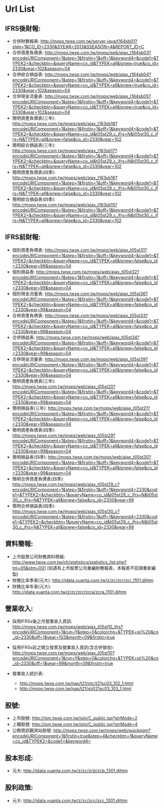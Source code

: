 # Url List

IFRS後財報:
----------
* 合併財務報表: 
http://mops.twse.com.tw/server-java/t164sb01?step=1&CO_ID=2330&SYEAR=2013&SSEASON=4&REPORT_ID=C
* 合併資產負債表:
http://mops.twse.com.tw/mops/web/ajax_t164sb03?encodeURIComponent=1&step=1&firstin=1&off=1&keyword4=&code1=&TYPEK2=&checkbtn=&queryName=co_id&TYPEK=all&isnew=true&co_id=2330&year=102&season=04
* 合併綜合損益表:
http://mops.twse.com.tw/mops/web/ajax_t164sb04?encodeURIComponent=1&step=1&firstin=1&off=1&keyword4=&code1=&TYPEK2=&checkbtn=&queryName=co_id&TYPEK=all&isnew=true&co_id=2330&year=102&season=04
* 合併現金流量表:
http://mops.twse.com.tw/mops/web/ajax_t164sb05?encodeURIComponent=1&step=1&firstin=1&off=1&keyword4=&code1=&TYPEK2=&checkbtn=&queryName=co_id&TYPEK=all&isnew=true&co_id=2330&year=102&season=04
* 簡明資產負債表(三年):
http://mops.twse.com.tw/mops/web/ajax_t163sb18?encodeURIComponent=1&step=1&firstin=1&off=1&keyword4=&code1=&TYPEK2=&checkbtn=&queryName=co_id&t05st29_c_ifrs=N&t05st30_c_ifrs=N&TYPEK=all&isnew=false&co_id=2330&year=102
* 簡明綜合損益表(三年):
http://mops.twse.com.tw/mops/web/ajax_t163sb17?encodeURIComponent=1&step=1&firstin=1&off=1&keyword4=&code1=&TYPEK2=&checkbtn=&queryName=co_id&t05st29_c_ifrs=N&t05st30_c_ifrs=N&TYPEK=all&isnew=false&co_id=2330&year=102
* 簡明資產負債表(四季):
http://mops.twse.com.tw/mops/web/ajax_t163sb16?encodeURIComponent=1&step=1&firstin=1&off=1&keyword4=&code1=&TYPEK2=&checkbtn=&queryName=co_id&t05st29_c_ifrs=N&t05st30_c_ifrs=N&TYPEK=all&isnew=false&co_id=2330&year=102
* 簡明綜合損益表(四季):
http://mops.twse.com.tw/mops/web/ajax_t163sb15?encodeURIComponent=1&step=1&firstin=1&off=1&keyword4=&code1=&TYPEK2=&checkbtn=&queryName=co_id&t05st29_c_ifrs=N&t05st30_c_ifrs=N&TYPEK=all&isnew=false&co_id=2330&year=102

IFRS前財報:
----------
* 個別資產負債表:
http://mops.twse.com.tw/mops/web/ajax_t05st31?encodeURIComponent=1&step=1&firstin=1&off=1&keyword4=&code1=&TYPEK2=&checkbtn=&queryName=co_id&TYPEK=all&isnew=false&co_id=2330&year=99&season=04
* 個別損益表:
http://mops.twse.com.tw/mops/web/ajax_t05st32?encodeURIComponent=1&step=1&firstin=1&off=1&keyword4=&code1=&TYPEK2=&checkbtn=&queryName=co_id&TYPEK=all&isnew=false&co_id=2330&year=99&season=04
* 個別現金流量表:
http://mops.twse.com.tw/mops/web/ajax_t05st36?encodeURIComponent=1&step=1&firstin=1&off=1&keyword4=&code1=&TYPEK2=&checkbtn=&queryName=co_id&TYPEK=all&isnew=false&co_id=2330&year=99&season=04
* 合併資產負債表:
http://mops.twse.com.tw/mops/web/ajax_t05st33?encodeURIComponent=1&step=1&firstin=1&off=1&keyword4=&code1=&TYPEK2=&checkbtn=&queryName=co_id&TYPEK=all&isnew=false&co_id=2330&year=99&season=04
* 合併損益表:
http://mops.twse.com.tw/mops/web/ajax_t05st34?encodeURIComponent=1&step=1&firstin=1&off=1&keyword4=&code1=&TYPEK2=&checkbtn=&queryName=co_id&TYPEK=all&isnew=false&co_id=2330&year=99&season=04
* 合併現金流量表:
http://mops.twse.com.tw/mops/web/ajax_t05st39?encodeURIComponent=1&step=1&firstin=1&off=1&keyword4=&code1=&TYPEK2=&checkbtn=&queryName=co_id&TYPEK=all&isnew=false&co_id=2330&year=99&season=04
* 簡明資產負債表(三年):
http://mops.twse.com.tw/mops/web/ajax_t05st20?encodeURIComponent=1&step=1&firstin=1&off=1&keyword4=&code1=&TYPEK2=&checkbtn=&queryName=co_id&TYPEK=all&isnew=false&co_id=2330&year=99&season=04
* 簡明損益表(三年):
http://mops.twse.com.tw/mops/web/ajax_t05st21?encodeURIComponent=1&step=1&firstin=1&off=1&keyword4=&code1=&TYPEK2=&checkbtn=&queryName=co_id&TYPEK=all&isnew=false&co_id=2330&year=99&season=04
* 簡明資產負債表(四季):
http://mops.twse.com.tw/mops/web/ajax_t05st29?encodeURIComponent=1&step=1&firstin=1&off=1&keyword4=&code1=&TYPEK2=&checkbtn=&queryName=co_id&TYPEK=all&isnew=false&co_id=2330&year=99&season=04
* 簡明損益表(四季):
http://mops.twse.com.tw/mops/web/ajax_t05st30?encodeURIComponent=1&step=1&firstin=1&off=1&keyword4=&code1=&TYPEK2=&checkbtn=&queryName=co_id&TYPEK=all&isnew=false&co_id=2330&year=99&season=04
* 簡明合併資產負債表(四季):
http://mops.twse.com.tw/mops/web/ajax_t05st29_c?encodeURIComponent=1&step=1&firstin=1&off=1&keyword4=2330&code1=&TYPEK2=&checkbtn=1&queryName=co_id&t05st29_c_ifrs=N&t05st30_c_ifrs=N&TYPEK=all&isnew=false&co_id=2330&year=99
* 簡明合併損益表(四季):
http://mops.twse.com.tw/mops/web/ajax_t05st30_c?encodeURIComponent=1&step=1&firstin=1&off=1&keyword4=2330&code1=&TYPEK2=&checkbtn=1&queryName=co_id&t05st29_c_ifrs=N&t05st30_c_ifrs=N&TYPEK=all&isnew=false&co_id=2330&year=99

資料簡報:
--------
* 上市股票公司財務資料簡報: http://www.twse.com.tw/ch/statistics/statistics_list.php?tm=05&stm=001 (如遇有上市股票公司重編財務報表，本報表不回溯重新編製)
* 財務比率季表(元大): http://jdata.yuanta.com.tw/z/zc/zcr/zcr_1101.djhtm
* 財務比率年表(元大): http://jdata.yuanta.com.tw/z/zc/zcr/zcra/zcra_1101.djhtm

營業收入:
--------
* 採用IFRSs後之月營業收入資訊: 
http://mops.twse.com.tw/mops/web/ajax_t05st10_ifrs?encodeURIComponent=1&run=Y&step=0&colorchg=&TYPEK=sii%20&co_id=2330&off=1&year=103&month=09&firstin=true

* 採用IFRSs前之開立發票及營業收入資訊(含合併營收):
http://mops.twse.com.tw/mops/web/ajax_t05st10?encodeURIComponent=1&run=Y&step=0&colorchg=&TYPEK=sii%20&co_id=2330&off=1&year=99&month=09&firstin=true

* 營業收入統計表: 
  * http://mops.twse.com.tw/nas/t21/otc/t21sc03_102_1.html
  * http://mops.twse.com.tw/nas/t21/sii/t21sc03_103_1.html

股號:
----
* 上市股號: http://isin.twse.com.tw/isin/C_public.jsp?strMode=2 
* 上櫃股號: http://isin.twse.com.tw/isin/C_public.jsp?strMode=4
* 公開資訊觀測站股號: http://mops.twse.com.tw/mops/web/quickpgm?encodeURIComponent=1&firstin=true&step=4&checkbtn=1&queryName=co_id&TYPEK2=&code1=&keyword4=

股本形成:
--------
* 元大: http://jdata.yuanta.com.tw/z/zc/zcb/zcb_1301.djhtm

股利政策:
--------
* 元大: http://jdata.yuanta.com.tw/z/zc/zcc/zcc_1301.djhtm

